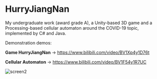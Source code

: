 # HurryJiangNan
My undergraduate work (award grade A), a Unity-based 3D game and a Processing-based cellular automaton around the COVID-19 topic, implemented by C# and Java.

Demonstration demos: 

**Game HurryJiangNan** -> https://www.bilibili.com/video/BV1Xp4y1D76t

**Cellular Automaton** -> https://www.bilibili.com/video/BV1F54y1R7UC

![screen2](https://github.com/fwyc0573/HurryJiangNan/blob/main/fig/fig1.png)

